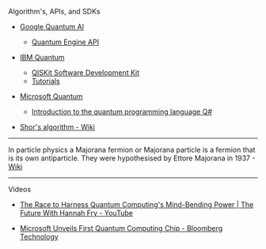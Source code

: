 Algorithm's, APIs, and SDKs

* [Google Quantum AI](https://quantumai.google)
  * [Quantum Engine API](https://quantumai.google/cirq/google/engine)

* [IBM Quantum](https://quantum.ibm.com)
  *  [QISKit Software Development Kit](https://www.ibm.com/quantum/qiskit)
  *  [Tutorials](https://learning.quantum.ibm.com/catalog/tutorials?category=beginner)

* [Microsoft Quantum](https://quantum.microsoft.com)
  * [Introduction to the quantum programming language Q#](https://learn.microsoft.com/en-us/azure/quantum/qsharp-overview) 

* [Shor's algorithm - Wiki](https://en.wikipedia.org/wiki/Shor%27s_algorithm)

- - - -

In particle physics a Majorana fermion or Majorana particle is a fermion that is its own antiparticle. They were hypothesised by Ettore Majorana in 1937 - [Wiki](https://en.wikipedia.org/wiki/Majorana_fermion)

- - - -

Videos

* [The Race to Harness Quantum Computing's Mind-Bending Power | The Future With Hannah Fry - YouTube](https://youtu.be/1_gJp2uAjO0?si=fGCRcO4VHn-Ehz_d)

* [Microsoft Unveils First Quantum Computing Chip - Bloomberg Technology](https://youtu.be/OOP4WbP2TbM?si=Wb0E2h11lhFP1KVl)
